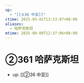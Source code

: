 ```yaml
---
up:
  - "[[②36 中亚]]"
ctime: 2025-03-01T13:13:07+08:00
aliases:
  - 哈萨克斯坦
mtime: 2025-09-09T12:37:06+08:00
---
```


# ②361 哈萨克斯坦

- up: [[②36 中亚]]

